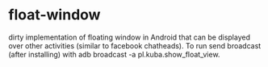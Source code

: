float-window
============

dirty implementation of floating window in Android that can be displayed over other activities (similar to facebook chatheads). To run send broadcast (after installing) with adb broadcast -a pl.kuba.show_float_view.
